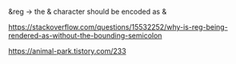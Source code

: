 &reg
-> the & character should be encoded as &amp;


https://stackoverflow.com/questions/15532252/why-is-reg-being-rendered-as-without-the-bounding-semicolon


https://animal-park.tistory.com/233